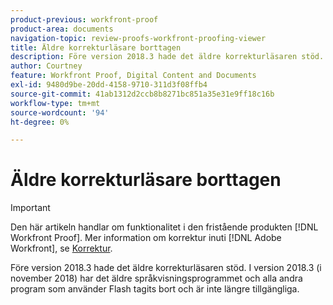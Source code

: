 ```yaml
---
product-previous: workfront-proof
product-area: documents
navigation-topic: review-proofs-workfront-proofing-viewer
title: Äldre korrekturläsare borttagen
description: Före version 2018.3 hade det äldre korrekturläsaren stöd. I version 2018.3 (i november 2018) har det äldre språkvisningsprogrammet och alla andra program som använder Flash tagits bort och är inte längre tillgängliga.
author: Courtney
feature: Workfront Proof, Digital Content and Documents
exl-id: 9480d9be-20dd-4158-9710-311d3f08ffb4
source-git-commit: 41ab1312d2ccb8b8271bc851a35e31e9ff18c16b
workflow-type: tm+mt
source-wordcount: '94'
ht-degree: 0%

---
```


# Äldre korrekturläsare borttagen

>[!IMPORTANT]
>
>Den här artikeln handlar om funktionalitet i den fristående produkten [!DNL Workfront Proof]. Mer information om korrektur inuti [!DNL Adobe Workfront], se [Korrektur](../../../review-and-approve-work/proofing/proofing.md).

Före version 2018.3 hade det äldre korrekturläsaren stöd. I version 2018.3 (i november 2018) har det äldre språkvisningsprogrammet och alla andra program som använder Flash tagits bort och är inte längre tillgängliga.
